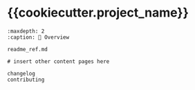 # {{cookiecutter.project_name}}

```{toctree}
:maxdepth: 2
:caption: 🔎 Overview

readme_ref.md

# insert other content pages here

changelog
contributing
```
